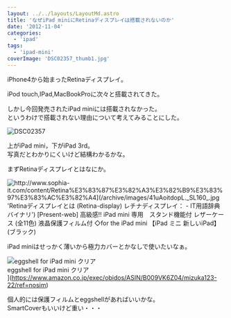 ```yaml
---
layout: ../../layouts/LayoutMd.astro
title: 'なぜiPad miniにRetinaディスプレイは搭載されないのか'
date: '2012-11-04'
categories:
  - 'ipad'
tags:
  - 'ipad-mini'
coverImage: 'DSC02357_thumb1.jpg'
---
```


iPhone4から始まったRetinaディスプレイ。

iPod touch,IPad,MacBookProに次々と搭載されてきた。

しかし今回発売されたiPad miniには搭載されなかった。  
というわけで搭載されない理由について考えてみることにした。

![DSC02357](/archive/images/DSC02357_thumb.jpg 'DSC02357')

上がiPad mini，下がiPad 3rd。  
写真だとわかりにくいけど結構わかるかな。

まずRetinaディスプレイとはなにか。

![http://www.sophia-it.com/content/Retina%E3%83%87%E3%82%A3%E3%82%B9%E3%83%97%E3%83%AC%E3%82%A4](/archive/images/41uAoitdopL._SL160_.jpg 'Retinaディスプレイとは (Retina-display) レチナディスプレイ： - IT用語辞典バイナリ')  
\[Present-web\] 高級感!! iPad mini 専用　スタンド機能付 レザーケース (全11色) 液晶保護フィルム付 ◇for the iPad mini 【iPad ミニ 新しいiPad】 (ブラック)  
](http://www.sophia-it.com/content/Retina%E3%83%87%E3%82%A3%E3%82%B9%E3%83%97%E3%83%AC%E3%82%A4)

iPad miniはせっかく薄いから極力カバーとかなしで使いたいなぁ。

![eggshell for iPad mini クリア](/archive/images/31DmnwgInwL._SL160_.jpg)  
eggshell for iPad mini クリア  
](https://www.amazon.co.jp/exec/obidos/ASIN/B009VK6Z04/mizuka123-22/ref=nosim)

個人的には保護フィルムとeggshellがあればいいかな。  
SmartCoverもいいけど重い・・・
